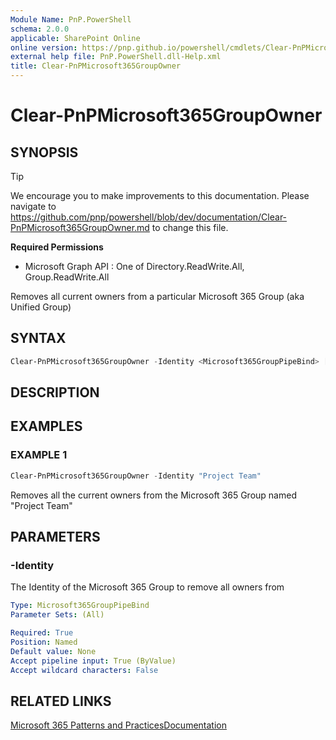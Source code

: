 ```yaml
---
Module Name: PnP.PowerShell
schema: 2.0.0
applicable: SharePoint Online
online version: https://pnp.github.io/powershell/cmdlets/Clear-PnPMicrosoft365GroupOwner.html
external help file: PnP.PowerShell.dll-Help.xml
title: Clear-PnPMicrosoft365GroupOwner
---
```

  
# Clear-PnPMicrosoft365GroupOwner

## SYNOPSIS

> [!TIP]
> We encourage you to make improvements to this documentation. Please navigate to https://github.com/pnp/powershell/blob/dev/documentation/Clear-PnPMicrosoft365GroupOwner.md to change this file.


**Required Permissions**

  * Microsoft Graph API : One of Directory.ReadWrite.All, Group.ReadWrite.All

Removes all current owners from a particular Microsoft 365 Group (aka Unified Group)

## SYNTAX

```powershell
Clear-PnPMicrosoft365GroupOwner -Identity <Microsoft365GroupPipeBind> [<CommonParameters>]
```

## DESCRIPTION

## EXAMPLES

### EXAMPLE 1
```powershell
Clear-PnPMicrosoft365GroupOwner -Identity "Project Team"
```

Removes all the current owners from the Microsoft 365 Group named "Project Team"

## PARAMETERS

### -Identity
The Identity of the Microsoft 365 Group to remove all owners from

```yaml
Type: Microsoft365GroupPipeBind
Parameter Sets: (All)

Required: True
Position: Named
Default value: None
Accept pipeline input: True (ByValue)
Accept wildcard characters: False
```

## RELATED LINKS

[Microsoft 365 Patterns and Practices](https://aka.ms/m365pnp)[Documentation](https://docs.microsoft.com/graph/api/group-delete-owners)


